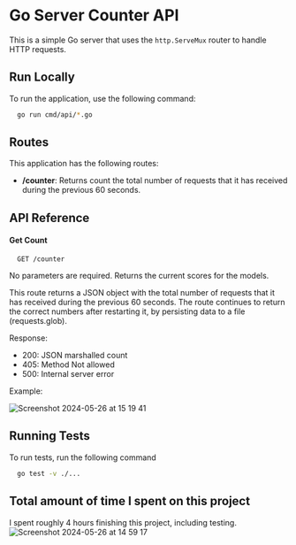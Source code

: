 
#  Go Server Counter API
This is a simple Go server that uses the `http.ServeMux` router to handle HTTP requests.
## Run Locally

To run the application, use the following command:

```bash
  go run cmd/api/*.go
```
## Routes

This application has the following routes:

- **/counter**: Returns count the total number of requests that it has received during the previous 60 seconds.
## API Reference

#### Get Count

```http
  GET /counter
```

No parameters are required. Returns the current scores for the models.

This route returns a JSON object with the total number of requests that it has received during the previous 60 seconds. The route continues to return the correct numbers after restarting it, by persisting data to a file (requests.glob).

Response:
- 200: JSON marshalled count
- 405: Method Not allowed
- 500: Internal server error


Example:

![Screenshot 2024-05-26 at 15 19 41](https://github.com/takahiromitsui/go-server-counter/assets/78789212/b54bced5-1c35-4f7b-ab88-24ab26cc7a9c)



## Running Tests

To run tests, run the following command

```bash
  go test -v ./...
```

## Total amount of time I spent on this project

I spent roughly 4 hours finishing this project, including testing.
![Screenshot 2024-05-26 at 14 59 17](https://github.com/takahiromitsui/go-server-counter/assets/78789212/9d3012bf-9e9f-499b-926e-28be1f791ab5)
